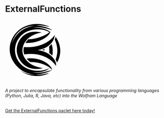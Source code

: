 # ExternalFunctions

![hero](Images/hero-200.png)
###### A project to encapsulate functionality from various programming languages (Python, Julia, R, Java, etc) into the Wolfram Language

[Get the ExternalFunctions paclet here today!](https://resources.wolframcloud.com/PacletRepository/resources/ArnoudBuzing/ExternalFunctions/)